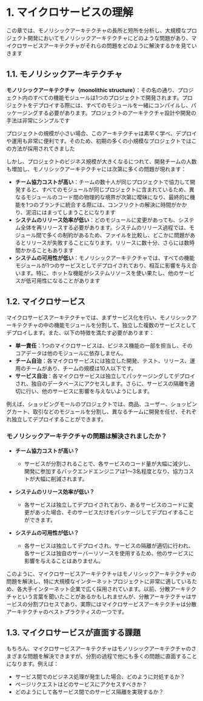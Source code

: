 # 1. マイクロサービスの理解

この章では、モノリシックアーキテクチャの長所と短所を分析し、大規模なプロジェクト開発においてモノリシックアーキテクチャにどのような問題があり、マイクロサービスアーキテクチャがそれらの問題をどのように解決するかを見ていきます

## 1.1. モノリシックアーキテクチャ

**モノリシックアーキテクチャ（monolithic structure）**：その名の通り、プロジェクト内のすべての機能モジュールは1つのプロジェクトで開発されます。プロジェクトをデプロイする際には、すべてのモジュールを一緒にコンパイルし、パッケージングする必要があります。プロジェクトのアーキテクチャ設計や開発の手法は非常にシンプルです

プロジェクトの規模が小さい場合、このアーキテクチャは素早く学べ、デプロイや運用も非常に便利です。そのため、初期の多くの小規模なプロジェクトではこの方法が採用されてきました

しかし、プロジェクトのビジネス規模が大きくなるにつれて、開発チームの人数も増加し、モノリシックアーキテクチャには次第に多くの問題が現れます：
- **チーム協力コストが高い**：チームの数十人が同じプロジェクトで協力して開発すると、すべてのモジュールが同じプロジェクトに含まれているため、異なるモジュールのコード間の物理的な境界が次第に曖昧になり、最終的に機能を1つのブランチに統合する際には、コンフリクトの解決に時間がかかり、泥沼にはまってしまうことになります
- **システムのリリース効率が低い**：どのモジュールに変更があっても、システム全体を再リリースする必要があります。システムのリリース過程では、モジュール間で多くの制約があるため、ファイルを比較し、どこかに問題があるとリリースが失敗することになります。リリースに数十分、さらには数時間かかることもあります
- **システムの可用性が低い**：モノリシックアーキテクチャでは、すべての機能モジュールが1つのサービスとしてデプロイされており、相互に影響を与え合います。特に、ホットな機能がシステムリソースを使い果たし、他のサービスが低可用性になることがあります

## 1.2. マイクロサービス

マイクロサービスアーキテクチャでは、まずサービス化を行い、モノリシックアーキテクチャの中の機能モジュールを分割して、独立した複数のサービスとしてデプロイします。また、以下の特徴を満たす必要があります：

- **単一責任**：1つのマイクロサービスは、ビジネス機能の一部を担当し、そのコアデータは他のモジュールに依存しません。
- **チーム自治**：各マイクロサービスには独立した開発、テスト、リリース、運用のチームがあり、チームの規模は10人以下です。
- **サービス自治**：各マイクロサービスは独立してパッケージングしてデプロイされ、独自のデータベースにアクセスします。さらに、サービスの隔離を適切に行い、他のサービスに影響を与えないようにします。

例えば、ショッピングモールのプロジェクトでは、商品、ユーザー、ショッピングカート、取引などのモジュールを分割し、異なるチームに開発を任せ、それぞれ独立してデプロイすることができます。

### モノリシックアーキテクチャの問題は解決されましたか？
- **チーム協力コストが高い？**
  - サービスが分割されることで、各サービスのコード量が大幅に減少し、開発に参加するバックエンドエンジニアは1〜3名程度となり、協力コストが大幅に削減されます。
  
- **システムのリリース効率が低い？**
  - 各サービスは独立してデプロイされており、あるサービスのコードに変更があった場合、そのサービスだけをパッケージしてデプロイすることができます。

- **システムの可用性が低い？**
  - 各サービスは独立してデプロイされ、サービスの隔離が適切に行われ、各サービスは独自のサーバーリソースを使用するため、他のサービスに影響を与えることはありません。

このように、マイクロサービスアーキテクチャはモノリシックアーキテクチャの問題を解決し、特に大規模なインターネットプロジェクトに非常に適しているため、各大手インターネット企業で広く採用されています。以前、分散アーキテクチャという言葉を聞いたことがあるかもしれませんが、分散アーキテクチャはサービスの分割プロセスであり、実際にはマイクロサービスアーキテクチャは分散アーキテクチャのベストプラクティスの一つです。

## 1.3. マイクロサービスが直面する課題

もちろん、マイクロサービスアーキテクチャはモノリシックアーキテクチャのさまざまな問題を解決できますが、分割の過程で他にも多くの問題に直面することになります。例えば：
- サービス間でのビジネス処理が発生した場合、どのように対処するか？
- ページリクエストはどのサービスにアクセスすべきか？
- どのようにして各サービス間でのサービス隔離を実現するか？
